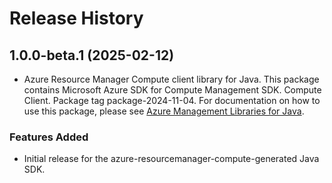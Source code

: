 # Release History

## 1.0.0-beta.1 (2025-02-12)

- Azure Resource Manager Compute client library for Java. This package contains Microsoft Azure SDK for Compute Management SDK. Compute Client. Package tag package-2024-11-04. For documentation on how to use this package, please see [Azure Management Libraries for Java](https://aka.ms/azsdk/java/mgmt).
### Features Added

- Initial release for the azure-resourcemanager-compute-generated Java SDK.
